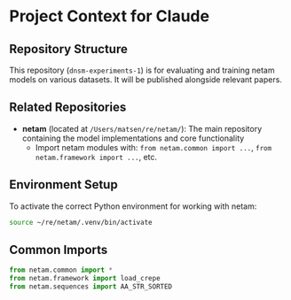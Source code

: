 # Project Context for Claude

## Repository Structure

This repository (`dnsm-experiments-1`) is for evaluating and training netam models on various datasets. It will be published alongside relevant papers.

## Related Repositories

- **netam** (located at `/Users/matsen/re/netam/`): The main repository containing the model implementations and core functionality
  - Import netam modules with: `from netam.common import ...`, `from netam.framework import ...`, etc.

## Environment Setup

To activate the correct Python environment for working with netam:

```bash
source ~/re/netam/.venv/bin/activate
```

## Common Imports

```python
from netam.common import *
from netam.framework import load_crepe
from netam.sequences import AA_STR_SORTED
```